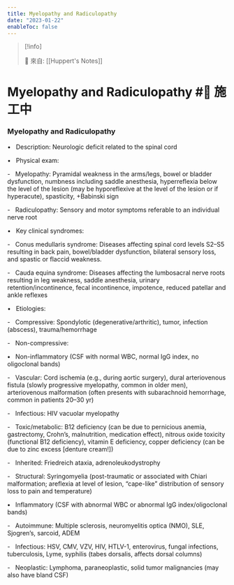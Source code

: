 ```yaml
---
title: Myelopathy and Radiculopathy
date: "2023-01-22"
enableToc: false
---
```


> [!info]
>
> 🌱 來自: [[Huppert's Notes]]

# Myelopathy and Radiculopathy #🚧 施工中

### Myelopathy and Radiculopathy

•   Description: Neurologic deficit related to the spinal cord

•   Physical exam:

-   Myelopathy: Pyramidal weakness in the arms/legs, bowel or bladder dysfunction, numbness including saddle anesthesia, hyperreflexia below the level of the lesion (may be hyporeflexive at the level of the lesion or if hyperacute), spasticity, \+Babinski sign

-   Radiculopathy: Sensory and motor symptoms referable to an individual nerve root

•   Key clinical syndromes:

-   Conus medullaris syndrome: Diseases affecting spinal cord levels S2–S5 resulting in back pain, bowel/bladder dysfunction, bilateral sensory loss, and spastic or flaccid weakness.

-   Cauda equina syndrome: Diseases affecting the lumbosacral nerve roots resulting in leg weakness, saddle anesthesia, urinary retention/incontinence, fecal incontinence, impotence, reduced patellar and ankle reflexes

•   Etiologies:

-   Compressive: Spondylotic (degenerative/arthritic), tumor, infection (abscess), trauma/hemorrhage

-   Non-compressive:

**•**   Non-inflammatory (CSF with normal WBC, normal IgG index, no oligoclonal bands)

-   Vascular: Cord ischemia (e.g., during aortic surgery), dural arteriovenous fistula (slowly progressive myelopathy, common in older men), arteriovenous malformation (often presents with subarachnoid hemorrhage, common in patients 20–30 yr)

-   Infectious: HIV vacuolar myelopathy

-   Toxic/metabolic: B12 deficiency (can be due to pernicious anemia, gastrectomy, Crohn’s, malnutrition, medication effect), nitrous oxide toxicity (functional B12 deficiency), vitamin E deficiency, copper deficiency (can be due to zinc excess \[denture cream\!\])

-   Inherited: Friedreich ataxia, adrenoleukodystrophy

-   Structural: Syringomyelia (post-traumatic or associated with Chiari malformation; areflexia at level of lesion, “cape-like” distribution of sensory loss to pain and temperature)

**•**   Inflammatory (CSF with abnormal WBC or abnormal IgG index/oligoclonal bands)

-   Autoimmune: Multiple sclerosis, neuromyelitis optica (NMO), SLE, Sjogren’s, sarcoid, ADEM

-   Infectious: HSV, CMV, VZV, HIV, HTLV-1, enterovirus, fungal infections, tuberculosis, Lyme, syphilis (tabes dorsalis, affects dorsal columns)

-   Neoplastic: Lymphoma, paraneoplastic, solid tumor malignancies (may also have bland CSF)

